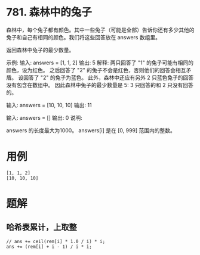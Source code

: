 # 781. 森林中的兔子
森林中，每个兔子都有颜色。其中一些兔子（可能是全部）告诉你还有多少其他的兔子和自己有相同的颜色。我们将这些回答放在 answers 数组里。

返回森林中兔子的最少数量。

示例:
输入: answers = [1, 1, 2]
输出: 5
解释:
两只回答了 "1" 的兔子可能有相同的颜色，设为红色。
之后回答了 "2" 的兔子不会是红色，否则他们的回答会相互矛盾。
设回答了 "2" 的兔子为蓝色。
此外，森林中还应有另外 2 只蓝色兔子的回答没有包含在数组中。
因此森林中兔子的最少数量是 5: 3 只回答的和 2 只没有回答的。

输入: answers = [10, 10, 10]
输出: 11

输入: answers = []
输出: 0
说明:

answers 的长度最大为1000。
answers[i] 是在 [0, 999] 范围内的整数。

# 用例
```
[1, 1, 2]
[10, 10, 10]
```

# 题解

## 哈希表累计，上取整
```
// ans += ceil(rem[i] * 1.0 / i) * i;
ans += (rem[i] + i - 1) / i * i;
```
